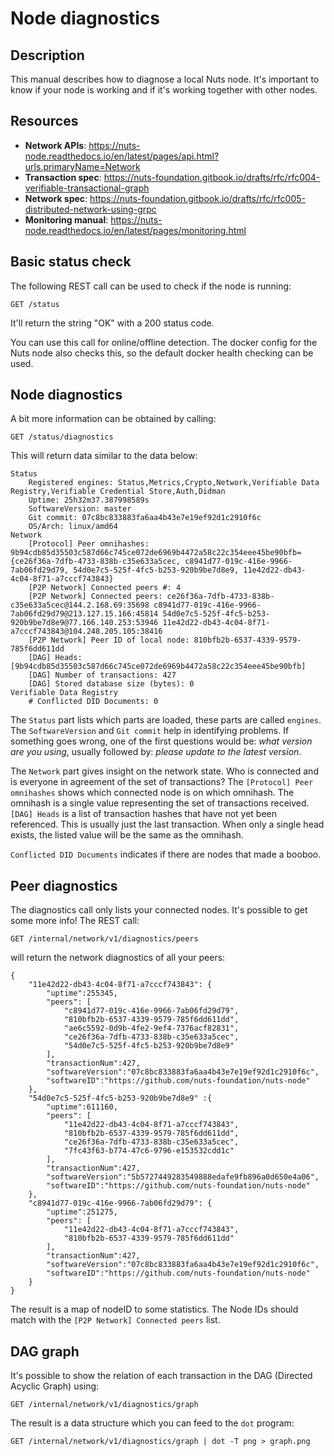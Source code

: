# Node diagnostics

## Description

This manual describes how to diagnose a local Nuts node. It's important to know if your node is working and if it's working together with other nodes.

## Resources

- **Network APIs**: https://nuts-node.readthedocs.io/en/latest/pages/api.html?urls.primaryName=Network
- **Transaction spec**: https://nuts-foundation.gitbook.io/drafts/rfc/rfc004-verifiable-transactional-graph
- **Network spec**: https://nuts-foundation.gitbook.io/drafts/rfc/rfc005-distributed-network-using-grpc
- **Monitoring manual**: https://nuts-node.readthedocs.io/en/latest/pages/monitoring.html

## Basic status check

The following REST call can be used to check if the node is running:

```
GET /status
```

It'll return the string "OK" with a 200 status code.

You can use this call for online/offline detection. 
The docker config for the Nuts node also checks this, so the default docker health checking can be used.

## Node diagnostics

A bit more information can be obtained by calling:

```
GET /status/diagnostics
```

This will return data similar to the data below:

```
Status
	Registered engines: Status,Metrics,Crypto,Network,Verifiable Data Registry,Verifiable Credential Store,Auth,Didman
	Uptime: 25h32m37.387998589s
	SoftwareVersion: master
	Git commit: 07c8bc833883fa6aa4b43e7e19ef92d1c2910f6c
	OS/Arch: linux/amd64
Network
	[Protocol] Peer omnihashes: 9b94cdb85d35503c587d66c745ce072de6969b4472a58c22c354eee45be90bfb={ce26f36a-7dfb-4733-838b-c35e633a5cec, c8941d77-019c-416e-9966-7ab06fd29d79, 54d0e7c5-525f-4fc5-b253-920b9be7d8e9, 11e42d22-db43-4c04-8f71-a7cccf743843}
	[P2P Network] Connected peers #: 4
	[P2P Network] Connected peers: ce26f36a-7dfb-4733-838b-c35e633a5cec@144.2.168.69:35698 c8941d77-019c-416e-9966-7ab06fd29d79@213.127.15.166:45814 54d0e7c5-525f-4fc5-b253-920b9be7d8e9@77.166.140.253:53946 11e42d22-db43-4c04-8f71-a7cccf743843@104.248.205.105:38416
	[P2P Network] Peer ID of local node: 810bfb2b-6537-4339-9579-785f6dd611dd
	[DAG] Heads: [9b94cdb85d35503c587d66c745ce072de6969b4472a58c22c354eee45be90bfb]
	[DAG] Number of transactions: 427
	[DAG] Stored database size (bytes): 0
Verifiable Data Registry
	# Conflicted DID Documents: 0
```

The `Status` part lists which parts are loaded, these parts are called `engines`.
The `SoftwareVersion` and `Git commit` help in identifying problems. If something goes wrong, one of the first questions would be: *what version are you using*, usually followed by: *please update to the latest version*.

The `Network` part gives insight on the network state. Who is connected and is everyone in agreement of the set of transactions?
The `[Protocol] Peer omnihashes` shows which connected node is on which omnihash. 
The omnihash is a single value representing the set of transactions received.
`[DAG] Heads` is a list of transaction hashes that have not yet been referenced. This is usually just the last transaction.
When only a single head exists, the listed value will be the same as the omnihash.

`Conflicted DID Documents` indicates if there are nodes that made a booboo.

## Peer diagnostics

The diagnostics call only lists your connected nodes. It's possible to get some more info!
The REST call:

```
GET /internal/network/v1/diagnostics/peers
```

will return the network diagnostics of all your peers:

```
{
    "11e42d22-db43-4c04-8f71-a7cccf743843": {
        "uptime":255345,
        "peers": [
            "c8941d77-019c-416e-9966-7ab06fd29d79",
            "810bfb2b-6537-4339-9579-785f6dd611dd",
            "ae6c5592-0d9b-4fe2-9ef4-7376acf82831",
            "ce26f36a-7dfb-4733-838b-c35e633a5cec",
            "54d0e7c5-525f-4fc5-b253-920b9be7d8e9"
        ],
        "transactionNum":427,
        "softwareVersion":"07c8bc833883fa6aa4b43e7e19ef92d1c2910f6c",
        "softwareID":"https://github.com/nuts-foundation/nuts-node"
    },
    "54d0e7c5-525f-4fc5-b253-920b9be7d8e9" :{
        "uptime":611160,
        "peers": [
            "11e42d22-db43-4c04-8f71-a7cccf743843",
            "810bfb2b-6537-4339-9579-785f6dd611dd",
            "ce26f36a-7dfb-4733-838b-c35e633a5cec",
            "7fc43f63-b774-47c6-9796-e153532cdd1c"
        ],
        "transactionNum":427,
        "softwareVersion":"5b5727449283549888edafe9fb896a0d650e4a06",
        "softwareID":"https://github.com/nuts-foundation/nuts-node"
    },
    "c8941d77-019c-416e-9966-7ab06fd29d79": {
        "uptime":251275,
        "peers": [
            "11e42d22-db43-4c04-8f71-a7cccf743843",
            "810bfb2b-6537-4339-9579-785f6dd611dd"
        ],
        "transactionNum":427,
        "softwareVersion":"07c8bc833883fa6aa4b43e7e19ef92d1c2910f6c",
        "softwareID":"https://github.com/nuts-foundation/nuts-node"
    }
}
```

The result is a map of nodeID to some statistics. The Node IDs should match with the `[P2P Network] Connected peers` list.

## DAG graph

It's possible to show the relation of each transaction in the DAG (Directed Acyclic Graph) using:

```
GET /internal/network/v1/diagnostics/graph
```

The result is a data structure which you can feed to the `dot` program:

```
GET /internal/network/v1/diagnostics/graph | dot -T png > graph.png
```


